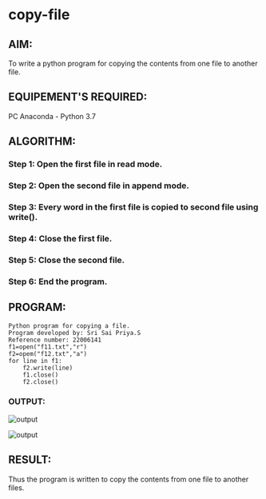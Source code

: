 # copy-file
## AIM:
To write a python program for copying the contents from one file to another file.
## EQUIPEMENT'S REQUIRED: 
PC
Anaconda - Python 3.7
## ALGORITHM: 
### Step 1: Open the first file in read mode.

### Step 2: Open the second file in append mode.
 
### Step 3: Every word in the first file is copied to second file using write().

### Step 4: Close the first file.

### Step 5: Close the second file.

### Step 6: End the program.

## PROGRAM:
```
Python program for copying a file.
Program developed by: Sri Sai Priya.S
Reference number: 22006141
f1=open("f11.txt","r")
f2=opem("f12.txt","a")
for line in f1:
    f2.write(line)
    f1.close()
    f2.close()
```




### OUTPUT:
 
 ![output](/Screenshot%20from%202023-01-28%2012-25-13.png)

![output](/Screenshot%20from%202023-01-28%2012-24-30.png)

 


## RESULT:
Thus the program is written to copy the contents from one file to another files.

